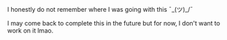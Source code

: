 I honestly do not remember where I was going with this ¯\_(ツ)_/¯

I may come back to complete this in the future but for now, I don't want to work on it lmao.
